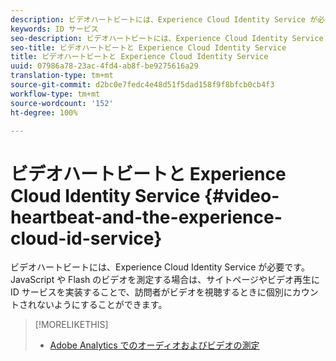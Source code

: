 ```yaml
---
description: ビデオハートビートには、Experience Cloud Identity Service が必要です。JavaScript や Flash のビデオを測定する場合は、サイトページやビデオ再生に ID サービスを実装することで、訪問者がビデオを視聴するときに個別にカウントされないようにすることができます。
keywords: ID サービス
seo-description: ビデオハートビートには、Experience Cloud Identity Service が必要です。JavaScript や Flash のビデオを測定する場合は、サイトページやビデオ再生に ID サービスを実装することで、訪問者がビデオを視聴するときに個別にカウントされないようにすることができます。
seo-title: ビデオハートビートと Experience Cloud Identity Service
title: ビデオハートビートと Experience Cloud Identity Service
uuid: 07986a78-23ac-4fd4-ab8f-be9275616a29
translation-type: tm+mt
source-git-commit: d2bc0e7fedc4e48d51f5dad158f9f8bfcb0cb4f3
workflow-type: tm+mt
source-wordcount: '152'
ht-degree: 100%

---
```



# ビデオハートビートと Experience Cloud Identity Service {#video-heartbeat-and-the-experience-cloud-id-service}

ビデオハートビートには、Experience Cloud Identity Service が必要です。JavaScript や Flash のビデオを測定する場合は、サイトページやビデオ再生に ID サービスを実装することで、訪問者がビデオを視聴するときに個別にカウントされないようにすることができます。

>[!MORELIKETHIS]
>
>* [Adobe Analytics でのオーディオおよびビデオの測定 ](https://docs.adobe.com/content/help/ja-JP/media-analytics/using/media-overview.html)

